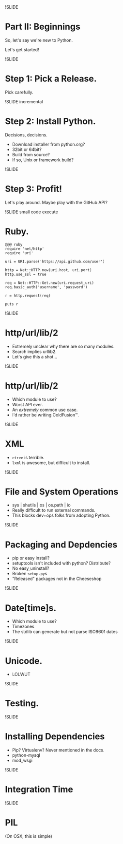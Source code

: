 
!SLIDE
# Part II: Beginnings

So, let's say we're new to Python.

Let's get started!

!SLIDE
# Step 1: Pick a Release.
Pick carefully.


!SLIDE incremental
# Step 2: Install Python.

Decisions, decisions.

* Download installer from python.org?
* 32bit or 64bit?
* Build from source?
* If so, Unix or framework build?

!SLIDE
# Step 3: Profit!

Let's play around. Maybe play with the GitHub API?


!SLIDE small code execute
# Ruby.
    @@@ ruby
    require 'net/http'
    require 'uri'

    uri = URI.parse('https://api.github.com/user')

    http = Net::HTTP.new(uri.host, uri.port)
    http.use_ssl = true

    req = Net::HTTP::Get.new(uri.request_uri)
    req.basic_auth('username', 'password')

    r = http.request(req)

    puts r

!SLIDE
# http/url/lib/2
- Extremely unclear why there are so many modules.
- Search implies urllib2.
- Let's give this a shot...




!SLIDE
# http/url/lib/2

- Which module to use?
- Worst API ever.
- An *extremely* common use case.
- I'd rather be writing ColdFusion™.

!SLIDE
# XML

- `etree` is terrible.
- `lxml` is awesome, but difficult to install.

!SLIDE
# File and System Operations
- sys | shutils | os | os.path | io
- Really difficult to run external commands.
- This blocks dev+ops folks from adopting Python.

!SLIDE
# Packaging and Depdencies
- pip or easy install?
- setuptools isn't included with python? Distribute?
- No easy_uninstall?
- Broken `setup.py`s
- "Released" packages not in the Cheeseshop

!SLIDE
# Date[time]s.
- Which module to use?
- Timezones
- The stdlib can generate but not parse ISO8601 dates

!SLIDE
# Unicode.
- LOLWUT

!SLIDE
# Testing.


!SLIDE
# Installing Dependencies

* Pip? Virtualenv? Never mentioned in the docs.
* python-mysql
* mod_wsgi

!SLIDE
# Integration Time

!SLIDE
# PIL

(On OSX, this is simple)


